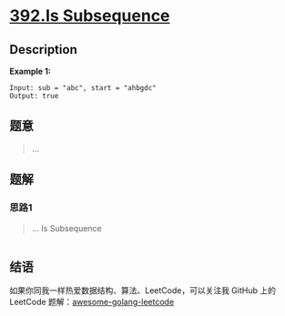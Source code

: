 # [392.Is Subsequence][title]

## Description

**Example 1:**

```
Input: sub = "abc", start = "ahbgdc"
Output: true
```

## 题意
> ...

## 题解

### 思路1
> ...
Is Subsequence
```go
```


## 结语

如果你同我一样热爱数据结构、算法、LeetCode，可以关注我 GitHub 上的 LeetCode 题解：[awesome-golang-leetcode][me]

[title]: https://leetcode.com/problems/is-subsequence/
[me]: https://github.com/kylesliu/awesome-golang-algorithm
